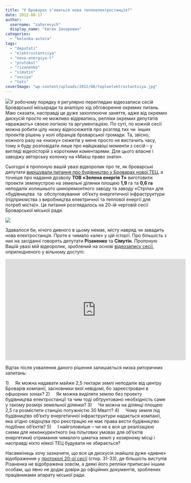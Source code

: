 ```yaml
---
title: "У Броварах з’явиться нова теплоелектростанція?"
date: 2012-08-17
author: 
  username: "zaharevych"
  display_name: "Євген Захаревич"
categories: 
  - "kolonka-avtora"
tags: 
  - "deputati"
  - "elektrostantsiya"
  - "nova-energiya-t"
  - "protokol"
  - "rizanenko"
  - "simutin"
  - "sesiya"
  - "tets"
coverImage: "wp-content/uploads/2012/08/teploelektrostantsiya.jpg"
---
```


[![](https://mpz.brovary.org/wp-content/uploads/2012/08/teploelektrostantsiya.jpg)](https://mpz.brovary.org/wp-content/uploads/2012/08/teploelektrostantsiya.jpg)У робочому порядку я регулярно переглядаю відеозаписи сесій Броварської міськради та аналізую хід обговорення окремих питань. Маю сказати, насправді це дуже захоплююче заняття, адже від окремих дискусій просто не можливо відірватись, репліки окремих депутатів «вражають» своєю логікою та аргументацією. По суті, по кожній сесії можна робити цілу низку відеосюжетів про розгляд тих чи  інших проектів рішень у колі обранців броварської громади. Та, звісно, кожного разу на «низку» сюжетів у мене просто не вистачить часу, тому я буду розповідати лише про найцікавіші моменти з сесій – у вигляді відеоісторій з короткими коментарями. Для цього власне і заводжу авторську колонку на «Маєш право знати».

Сьогодні я пропоную вашій увазі відеоролик про те, як броварські депутати [вирішували питання про будівництво у Броварах нової ТЕЦ](http://docs.pravo-znaty.org.ua/p1286/12.04.2012/586-20-06), а точніше про надання дозволу **ТОВ «Зелена енергія Т»** виготовити проекти землеустрою на земельні ділянки площею **1,9** га та **0,6 га** неподалік колишнього шиноремонтного заводу та заводу «Стріла» для «будівництва  та  обслуговування  об’єкту енергетичної інфраструктури (підприємства з виробництва електричної та теплової енергії для  потреб міста)». Це питання розглядалось на 20-ій черговій сесії Броварської міської ради.

[![](https://mpz.brovary.org/wp-content/uploads/2012/08/dilyanki.png)](https://mpz.brovary.org/wp-content/uploads/2012/08/dilyanki.png)

Здавалося би, нічого дивного в цьому немає, місту навряд чи завадить нова електростанція. Проте є чимало «але» у цій історії. Про більшість з них на засіданні говорять депутати **Різаненко** та **Сімутін**. Пропоную Вашій увазі мій відеоролик, зроблений на основі [відеозапису сесії](https://www.youtube.com/watch?v=BXr8jz1yKq4), оприлюдненого у вільному доступі:

<iframe src="https://www.youtube.com/embed/GEDrpSWMZ9c" frameborder="0" width="560" height="315"></iframe>

Відтак після ухвалення даного рішення залишається низка риторичних запитань:

1)     Як можна надавати майже 2,5 гектари землі неподалік від центру Броварів компанії, засновники якої невідомі, бо зареєстровані в офшорних зонах? 2)     Як можна виділяти землю без проекту будівництва електростанції та чим тоді обґрунтовано необхідність саме у такому розмірі земельної ділянки? 3)     Чи можна на ділянці площею 2,5 га розмістити станцію потужністю 30 Мватт? 4)     Чому земля під будівництво об’єкту енергетичної інфраструктури надається компанії, яка згідно свідоцтва про реєстрацію не має права вести будівництво подібних об’єктів? 5)     І найголовніше – чи не є вся це реалізацією схеми для неконкурентного (на пільгових умовах для об’єктів енергетики) отримання чималого шматка землі у козирному місці і насправді ніхто ніякої ТЕЦ будувати не збирається?

Насамкінець хочу зазначити, що вся ця дискусія знайшла дуже «дивне» відображення у [протоколі 20-ої сесії](http://rizanenko.org/downloads/doc/protokoly_sesii/20.pdf) (стор. 31-33), де більшість виступів Різаненка не відображена зовсім, а деякі його репліки приписані іншим особам, що явно не додає довіри до офіційних документів, зроблених працівниками апарату міської ради.
